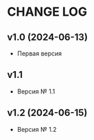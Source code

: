 CHANGE LOG
==========

## v1.0 (2024-06-13)

* Первая версия

## v1.1

* Версия № 1.1

## v1.2 (2024-06-15)

* Версия № 1.2